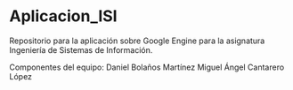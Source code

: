 # Aplicacion_ISI
Repositorio para la aplicación sobre Google Engine para la asignatura Ingeniería de Sistemas de Información.

Componentes del equipo:
Daniel Bolaños Martínez
Miguel Ángel Cantarero López
